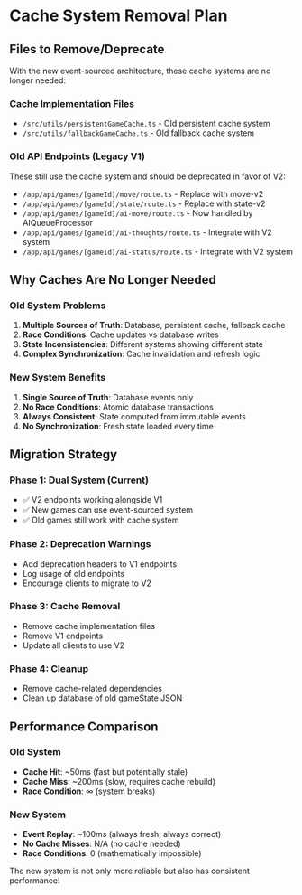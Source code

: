 # Cache System Removal Plan

## Files to Remove/Deprecate
With the new event-sourced architecture, these cache systems are no longer needed:

### Cache Implementation Files
- `/src/utils/persistentGameCache.ts` - Old persistent cache system
- `/src/utils/fallbackGameCache.ts` - Old fallback cache system

### Old API Endpoints (Legacy V1)
These still use the cache system and should be deprecated in favor of V2:
- `/app/api/games/[gameId]/move/route.ts` - Replace with move-v2
- `/app/api/games/[gameId]/state/route.ts` - Replace with state-v2  
- `/app/api/games/[gameId]/ai-move/route.ts` - Now handled by AIQueueProcessor
- `/app/api/games/[gameId]/ai-thoughts/route.ts` - Integrate with V2 system
- `/app/api/games/[gameId]/ai-status/route.ts` - Integrate with V2 system

## Why Caches Are No Longer Needed

### Old System Problems
1. **Multiple Sources of Truth**: Database, persistent cache, fallback cache
2. **Race Conditions**: Cache updates vs database writes
3. **State Inconsistencies**: Different systems showing different state
4. **Complex Synchronization**: Cache invalidation and refresh logic

### New System Benefits
1. **Single Source of Truth**: Database events only
2. **No Race Conditions**: Atomic database transactions
3. **Always Consistent**: State computed from immutable events
4. **No Synchronization**: Fresh state loaded every time

## Migration Strategy

### Phase 1: Dual System (Current)
- ✅ V2 endpoints working alongside V1
- ✅ New games can use event-sourced system
- ✅ Old games still work with cache system

### Phase 2: Deprecation Warnings
- Add deprecation headers to V1 endpoints
- Log usage of old endpoints
- Encourage clients to migrate to V2

### Phase 3: Cache Removal
- Remove cache implementation files
- Remove V1 endpoints 
- Update all clients to use V2

### Phase 4: Cleanup
- Remove cache-related dependencies
- Clean up database of old gameState JSON

## Performance Comparison

### Old System
- **Cache Hit**: ~50ms (fast but potentially stale)
- **Cache Miss**: ~200ms (slow, requires cache rebuild)
- **Race Condition**: ∞ (system breaks)

### New System  
- **Event Replay**: ~100ms (always fresh, always correct)
- **No Cache Misses**: N/A (no cache needed)
- **Race Conditions**: 0 (mathematically impossible)

The new system is not only more reliable but also has consistent performance!